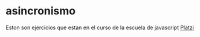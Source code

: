 # asincronismo

Eston son ejercicios que estan en el curso de la escuela de javascript  [Platzi](https://platzi.com)
